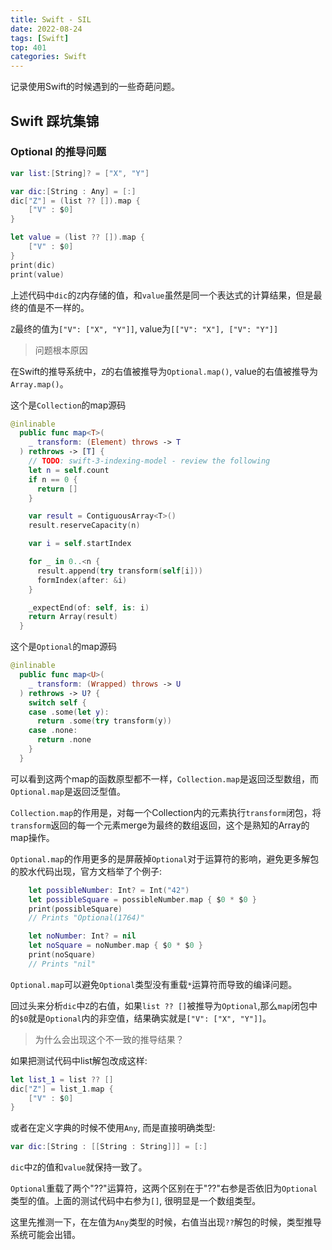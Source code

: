 ```yaml
---
title: Swift - SIL
date: 2022-08-24
tags: [Swift]
top: 401
categories: Swift
---
```


记录使用Swift的时候遇到的一些奇葩问题。

<!-- more -->

## Swift 踩坑集锦

### Optional 的推导问题
```swift
var list:[String]? = ["X", "Y"]

var dic:[String : Any] = [:]
dic["Z"] = (list ?? []).map {
    ["V" : $0]
}

let value = (list ?? []).map {
    ["V" : $0]
}
print(dic)
print(value)
```

上述代码中`dic`的`Z`内存储的值，和`value`虽然是同一个表达式的计算结果，但是最终的值是不一样的。

`Z`最终的值为`["V": ["X", "Y"]]`, value为`[["V": "X"], ["V": "Y"]]`

> 问题根本原因

在Swift的推导系统中，`Z`的右值被推导为`Optional.map()`, value的右值被推导为`Array.map()`。

这个是`Collection`的map源码
```swift
@inlinable
  public func map<T>(
    _ transform: (Element) throws -> T
  ) rethrows -> [T] {
    // TODO: swift-3-indexing-model - review the following
    let n = self.count
    if n == 0 {
      return []
    }

    var result = ContiguousArray<T>()
    result.reserveCapacity(n)

    var i = self.startIndex

    for _ in 0..<n {
      result.append(try transform(self[i]))
      formIndex(after: &i)
    }

    _expectEnd(of: self, is: i)
    return Array(result)
  }
```

这个是`Optional`的map源码
```swift
@inlinable
  public func map<U>(
    _ transform: (Wrapped) throws -> U
  ) rethrows -> U? {
    switch self {
    case .some(let y):
      return .some(try transform(y))
    case .none:
      return .none
    }
  }
```

可以看到这两个map的函数原型都不一样，`Collection.map`是返回泛型数组，而`Optional.map`是返回泛型值。

`Collection.map`的作用是，对每一个Collection内的元素执行`transform`闭包，将`transform`返回的每一个元素merge为最终的数组返回，这个是熟知的Array的map操作。

`Optional.map`的作用更多的是屏蔽掉`Optional`对于运算符的影响，避免更多解包的胶水代码出现，官方文档举了个例子:

```swift
    let possibleNumber: Int? = Int("42")
    let possibleSquare = possibleNumber.map { $0 * $0 }
    print(possibleSquare)
    // Prints "Optional(1764)"

    let noNumber: Int? = nil
    let noSquare = noNumber.map { $0 * $0 }
    print(noSquare)
    // Prints "nil"
```
`Optional.map`可以避免`Optional`类型没有重载`*`运算符而导致的编译问题。

回过头来分析`dic`中`Z`的右值，如果`list ?? []`被推导为`Optional`,那么`map`闭包中的`$0`就是`Optional`内的非空值，结果确实就是`["V": ["X", "Y"]]`。

> 为什么会出现这个不一致的推导结果？

如果把测试代码中list解包改成这样:
```swift
let list_1 = list ?? []
dic["Z"] = list_1.map {
    ["V" : $0]
}
```

或者在定义字典的时候不使用`Any`, 而是直接明确类型:
```swift
var dic:[String : [[String : String]]] = [:]
```

`dic`中`Z`的值和`value`就保持一致了。

`Optional`重载了两个"??"运算符，这两个区别在于"??"右参是否依旧为`Optional`类型的值。上面的测试代码中右参为`[]`, 很明显是一个数组类型。

这里先推测一下，在左值为`Any`类型的时候，右值当出现`??`解包的时候，类型推导系统可能会出错。
